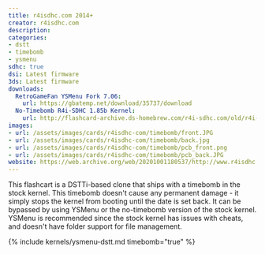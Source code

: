 ```yaml
---
title: r4isdhc.com 2014+
creator: r4isdhc.com
description:
categories:
- dstt
- timebomb
- ysmenu
sdhc: true
dsi: Latest firmware
3ds: Latest firmware
downloads:
  RetroGameFan YSMenu Fork 7.06:
    url: https://gbatemp.net/download/35737/download
  No-Timebomb R4i-SDHC 1.85b Kernel:
    url: http://flashcard-archive.ds-homebrew.com/r4i-sdhc.com/old/r4i-sdhc.com_DEMON_1.85b-notimebomb.zip
images:
- url: /assets/images/cards/r4isdhc-com/timebomb/front.JPG
- url: /assets/images/cards/r4isdhc-com/timebomb/back.jpg
- url: /assets/images/cards/r4isdhc-com/timebomb/pcb_front.png
- url: /assets/images/cards/r4isdhc-com/timebomb/pcb_back.JPG
website: https://web.archive.org/web/20201001180537/http://www.r4isdhc.com/
---
```


This flashcart is a DSTTi-based clone that ships with a timebomb in the stock kernel. This timebomb doesn't cause any permanent damage - it simply stops the kernel from booting until the date is set back. It can be bypassed by using YSMenu or the no-timebomb version of the stock kernel. YSMenu is recommended since the stock kernel has issues with cheats, and doesn't have folder support for file management.

{% include kernels/ysmenu-dstt.md timebomb="true" %}
